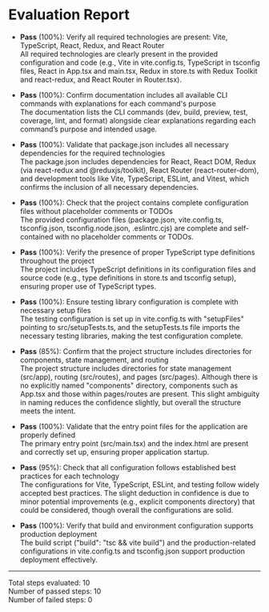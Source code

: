 # Evaluation Report

- **Pass** (100%): Verify all required technologies are present: Vite, TypeScript, React, Redux, and React Router  
  All required technologies are clearly present in the provided configuration and code (e.g., Vite in vite.config.ts, TypeScript in tsconfig files, React in App.tsx and main.tsx, Redux in store.ts with Redux Toolkit and react-redux, and React Router in Router.tsx).

- **Pass** (100%): Confirm documentation includes all available CLI commands with explanations for each command's purpose  
  The documentation lists the CLI commands (dev, build, preview, test, coverage, lint, and format) alongside clear explanations regarding each command’s purpose and intended usage.

- **Pass** (100%): Validate that package.json includes all necessary dependencies for the required technologies  
  The package.json includes dependencies for React, React DOM, Redux (via react-redux and @reduxjs/toolkit), React Router (react-router-dom), and development tools like Vite, TypeScript, ESLint, and Vitest, which confirms the inclusion of all necessary dependencies.

- **Pass** (100%): Check that the project contains complete configuration files without placeholder comments or TODOs  
  The provided configuration files (package.json, vite.config.ts, tsconfig.json, tsconfig.node.json, .eslintrc.cjs) are complete and self-contained with no placeholder comments or TODOs.

- **Pass** (100%): Verify the presence of proper TypeScript type definitions throughout the project  
  The project includes TypeScript definitions in its configuration files and source code (e.g., type definitions in store.ts and tsconfig setup), ensuring proper use of TypeScript types.

- **Pass** (100%): Ensure testing library configuration is complete with necessary setup files  
  The testing configuration is set up in vite.config.ts with "setupFiles" pointing to src/setupTests.ts, and the setupTests.ts file imports the necessary testing libraries, making the test configuration complete.

- **Pass** (85%): Confirm that the project structure includes directories for components, state management, and routing  
  The project structure includes directories for state management (src/app), routing (src/routes), and pages (src/pages). Although there is no explicitly named "components" directory, components such as App.tsx and those within pages/routes are present. This slight ambiguity in naming reduces the confidence slightly, but overall the structure meets the intent.

- **Pass** (100%): Validate that the entry point files for the application are properly defined  
  The primary entry point (src/main.tsx) and the index.html are present and correctly set up, ensuring proper application startup.

- **Pass** (95%): Check that all configuration follows established best practices for each technology  
  The configurations for Vite, TypeScript, ESLint, and testing follow widely accepted best practices. The slight deduction in confidence is due to minor potential improvements (e.g., explicit components directory) that could be considered, though overall the configurations are solid.

- **Pass** (100%): Verify that build and environment configuration supports production deployment  
  The build script ("build": "tsc && vite build") and the production-related configurations in vite.config.ts and tsconfig.json support production deployment effectively.

---

Total steps evaluated: 10  
Number of passed steps: 10  
Number of failed steps: 0